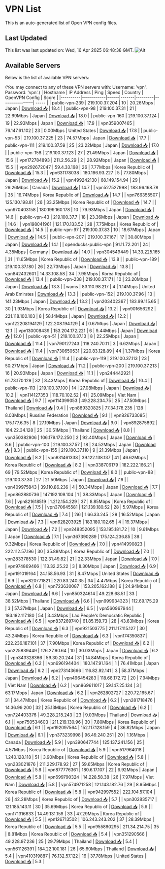 # VPN List

This is an auto-generated list of Open VPN config files.

## Last Updated

This list was last updated on: Wed, 16 Apr 2025 06:48:38 GMT.
![Alt](https://repobeats.axiom.co/api/embed/186b98318ef1479477931607c1ad7d823f12451f.svg "Repobeats analytics image")

## Available Servers

Below is the list of available VPN servers:

(You may connect to any of these VPN servers with: Username: 'vpn', Password: 'vpn'.)
| Hostname | IP Address | Ping | Speed | Country | OpenVPN Config | Score |
|----------|------------|------|-------|---------|----------------| ----- |
| public-vpn-239 | 219.100.37.204 | 10 | 20.26Mbps | Japan | [Download 📥](./configs/server_0_JP.ovpn) | 18.4 |
| public-vpn-98 | 219.100.37.31 | 21 | 22.69Mbps | Japan | [Download 📥](./configs/server_1_JP.ovpn) | 18.0 |
| public-vpn-160 | 219.100.37.124 | 19 | 22.93Mbps | Japan | [Download 📥](./configs/server_2_JP.ovpn) | 17.9 |
| vpn359007465 | 76.147.61.102 | 23 | 0.00Mbps | United States | [Download 📥](./configs/server_3_US.ovpn) | 17.8 |
| public-vpn-53 | 219.100.37.225 | 23 | 74.57Mbps | Japan | [Download 📥](./configs/server_4_JP.ovpn) | 17.7 |
| public-vpn-111 | 219.100.37.59 | 25 | 23.22Mbps | Japan | [Download 📥](./configs/server_5_JP.ovpn) | 17.0 |
| public-vpn-158 | 219.100.37.123 | 27 | 21.49Mbps | Japan | [Download 📥](./configs/server_6_JP.ovpn) | 15.6 |
| vpn172784893 | 211.2.56.29 | 2 | 28.92Mbps | Japan | [Download 📥](./configs/server_7_JP.ovpn) | 15.5 |
| vpn292672047 | 59.4.33.168 | 26 | 7.77Mbps | Korea Republic of | [Download 📥](./configs/server_8_KR.ovpn) | 15.3 |
| vpn631178038 | 180.196.93.227 | 5 | 77.80Mbps | Japan | [Download 📥](./configs/server_9_JP.ovpn) | 15.2 |
| vpn499242130 | 68.149.154.94 | 29 | 29.26Mbps | Canada | [Download 📥](./configs/server_10_CA.ovpn) | 14.7 |
| vpn527527998 | 183.96.168.78 | 35 | 16.74Mbps | Korea Republic of | [Download 📥](./configs/server_11_KR.ovpn) | 14.7 |
| vpn766355507 | 125.130.198.81 | 26 | 33.25Mbps | Korea Republic of | [Download 📥](./configs/server_12_KR.ovpn) | 14.7 |
| vpn970403158 | 180.199.160.178 | 10 | 79.93Mbps | Japan | [Download 📥](./configs/server_13_JP.ovpn) | 14.6 |
| public-vpn-43 | 219.100.37.7 | 18 | 23.36Mbps | Japan | [Download 📥](./configs/server_14_JP.ovpn) | 14.6 |
| vpn198041961 | 121.170.133.52 | 28 | 7.75Mbps | Korea Republic of | [Download 📥](./configs/server_15_KR.ovpn) | 14.5 |
| public-vpn-97 | 219.100.37.83 | 10 | 18.67Mbps | Japan | [Download 📥](./configs/server_16_JP.ovpn) | 14.5 |
| public-vpn-207 | 219.100.37.167 | 17 | 30.80Mbps | Japan | [Download 📥](./configs/server_17_JP.ovpn) | 14.1 |
| openducks-public-vpn | 91.11.72.201 | 24 | 4.35Mbps | Germany | [Download 📥](./configs/server_18_DE.ovpn) | 14.0 |
| vpn304549449 | 14.33.225.165 | 31 | 11.65Mbps | Korea Republic of | [Download 📥](./configs/server_19_KR.ovpn) | 13.8 |
| public-vpn-189 | 219.100.37.180 | 26 | 22.73Mbps | Japan | [Download 📥](./configs/server_20_JP.ovpn) | 13.8 |
| vpn842432601 | 14.33.108.58 | 34 | 7.95Mbps | Korea Republic of | [Download 📥](./configs/server_21_KR.ovpn) | 13.4 |
| public-vpn-238 | 219.100.37.171 | 10 | 23.20Mbps | Japan | [Download 📥](./configs/server_22_JP.ovpn) | 13.3 |
| wams | 83.110.98.217 | 4 | 1.14Mbps | United Arab Emirates | [Download 📥](./configs/server_23_AE.ovpn) | 13.3 |
| public-vpn-152 | 219.100.37.96 | 13 | 141.23Mbps | Japan | [Download 📥](./configs/server_24_JP.ovpn) | 13.2 |
| vpn203402367 | 183.99.115.65 | 30 | 1.93Mbps | Korea Republic of | [Download 📥](./configs/server_25_KR.ovpn) | 13.2 |
| vpn901656292 | 221.118.100.103 | 8 | 58.14Mbps | Japan | [Download 📥](./configs/server_26_JP.ovpn) | 12.2 |
| vpn122208194129 | 122.208.194.129 | 4 | 0.67Mbps | Japan | [Download 📥](./configs/server_27_JP.ovpn) | 12.1 |
| vpn130008439 | 153.204.172.221 | 6 | 9.44Mbps | Japan | [Download 📥](./configs/server_28_JP.ovpn) | 12.0 |
| public-vpn-51 | 219.100.37.13 | 8 | 22.25Mbps | Japan | [Download 📥](./configs/server_29_JP.ovpn) | 11.4 |
| vpn790127243 | 118.240.70.11 | 3 | 6.62Mbps | Japan | [Download 📥](./configs/server_30_JP.ovpn) | 11.4 |
| vpn730650531 | 220.83.128.89 | 44 | 1.37Mbps | Korea Republic of | [Download 📥](./configs/server_31_KR.ovpn) | 11.4 |
| public-vpn-119 | 219.100.37.113 | 23 | 50.27Mbps | Japan | [Download 📥](./configs/server_32_JP.ovpn) | 11.2 |
| public-vpn-200 | 219.100.37.213 | 16 | 20.93Mbps | Japan | [Download 📥](./configs/server_33_JP.ovpn) | 11.1 |
| vpn244442921 | 61.73.170.129 | 32 | 8.43Mbps | Korea Republic of | [Download 📥](./configs/server_34_KR.ovpn) | 10.4 |
| public-vpn-113 | 219.100.37.100 | 14 | 27.08Mbps | Japan | [Download 📥](./configs/server_35_JP.ovpn) | 10.2 |
| vpn114127353 | 118.70.102.52 | 41 | 25.09Mbps | Viet Nam | [Download 📥](./configs/server_36_VN.ovpn) | 9.7 |
| vpn114399053 | 49.228.234.75 | 25 | 47.50Mbps | Thailand | [Download 📥](./configs/server_37_TH.ovpn) | 9.4 |
| vpn889320825 | 77.34.178.235 | 128 | 8.03Mbps | Russian Federation | [Download 📥](./configs/server_38_RU.ovpn) | 9.1 |
| vpn826733085 | 175.177.6.35 | 8 | 27.19Mbps | Japan | [Download 📥](./configs/server_39_JP.ovpn) | 9.0 |
| vpn892875892 | 184.22.34.128 | 25 | 30.51Mbps | Thailand | [Download 📥](./configs/server_40_TH.ovpn) | 8.8 |
| vpn350382906 | 106.179.172.250 | 2 | 92.40Mbps | Japan | [Download 📥](./configs/server_41_JP.ovpn) | 8.6 |
| public-vpn-100 | 219.100.37.57 | 18 | 24.52Mbps | Japan | [Download 📥](./configs/server_42_JP.ovpn) | 8.3 |
| public-vpn-155 | 219.100.37.110 | 9 | 21.39Mbps | Japan | [Download 📥](./configs/server_43_JP.ovpn) | 8.2 |
| vpn831461338 | 39.122.138.137 | 41 | 46.62Mbps | Korea Republic of | [Download 📥](./configs/server_44_KR.ovpn) | 8.2 |
| vpn338706179 | 182.222.166.21 | 69 | 79.52Mbps | Korea Republic of | [Download 📥](./configs/server_45_KR.ovpn) | 8.0 |
| public-vpn-88 | 219.100.37.30 | 27 | 21.50Mbps | Japan | [Download 📥](./configs/server_46_JP.ovpn) | 7.9 |
| vpn409975843 | 39.110.86.236 | 4 | 50.34Mbps | Japan | [Download 📥](./configs/server_47_JP.ovpn) | 7.7 |
| vpn862880736 | 147.192.109.104 | 1 | 38.33Mbps | Japan | [Download 📥](./configs/server_48_JP.ovpn) | 7.6 |
| vpn821618519 | 1.212.154.229 | 37 | 8.85Mbps | Korea Republic of | [Download 📥](./configs/server_49_KR.ovpn) | 7.5 |
| vpn370645581 | 121.139.180.52 | 28 | 5.97Mbps | Korea Republic of | [Download 📥](./configs/server_50_KR.ovpn) | 7.4 |
| 2i6 | 1.66.33.245 | 28 | 16.52Mbps | Japan | [Download 📥](./configs/server_51_JP.ovpn) | 7.3 |
| vpn628203925 | 183.180.102.65 | 4 | 19.37Mbps | Japan | [Download 📥](./configs/server_52_JP.ovpn) | 7.2 |
| vpn248352095 | 153.195.181.72 | 10 | 9.61Mbps | Japan | [Download 📥](./configs/server_53_JP.ovpn) | 7.1 |
| vpn367390289 | 175.124.236.85 | 38 | 9.32Mbps | Korea Republic of | [Download 📥](./configs/server_54_KR.ovpn) | 7.0 |
| vpn414990823 | 222.112.57.196 | 30 | 35.88Mbps | Korea Republic of | [Download 📥](./configs/server_55_KR.ovpn) | 7.0 |
| vpn283378530 | 122.31.49.82 | 21 | 22.33Mbps | Japan | [Download 📥](./configs/server_56_JP.ovpn) | 7.0 |
| vpn974869466 | 113.32.25.22 | 3 | 8.30Mbps | Japan | [Download 📥](./configs/server_57_JP.ovpn) | 6.9 |
| vpn191019164 | 24.158.56.93 | 31 | 8.47Mbps | United States | [Download 📥](./configs/server_58_US.ovpn) | 6.9 |
| vpn820771821 | 220.83.240.35 | 34 | 4.47Mbps | Korea Republic of | [Download 📥](./configs/server_59_KR.ovpn) | 6.8 |
| vpn723630087 | 153.205.162.188 | 6 | 24.94Mbps | Japan | [Download 📥](./configs/server_60_JP.ovpn) | 6.6 |
| vpn850324614 | 49.228.68.51 | 33 | 38.52Mbps | Thailand | [Download 📥](./configs/server_61_TH.ovpn) | 6.6 |
| vpn999934323 | 112.69.175.29 | 3 | 57.37Mbps | Japan | [Download 📥](./configs/server_62_JP.ovpn) | 6.5 |
| vpn560967944 | 183.182.117.180 | 54 | 3.43Mbps | Lao People's Democratic Republic | [Download 📥](./configs/server_63_LA.ovpn) | 6.5 |
| vpn837269740 | 61.85.159.73 | 28 | 43.63Mbps | Korea Republic of | [Download 📥](./configs/server_64_KR.ovpn) | 6.3 |
| vpn921503775 | 211.117.115.127 | 30 | 43.24Mbps | Korea Republic of | [Download 📥](./configs/server_65_KR.ovpn) | 6.3 |
| vpn174350837 | 222.236.187.101 | 37 | 7.90Mbps | Korea Republic of | [Download 📥](./configs/server_66_KR.ovpn) | 6.2 |
| vpn225839449 | 126.27.90.64 | 10 | 30.03Mbps | Japan | [Download 📥](./configs/server_67_JP.ovpn) | 6.2 |
| vpn343328366 | 59.30.20.244 | 31 | 14.84Mbps | Korea Republic of | [Download 📥](./configs/server_68_KR.ovpn) | 6.2 |
| vpn696194404 | 180.147.91.164 | 1 | 76.41Mbps | Japan | [Download 📥](./configs/server_69_JP.ovpn) | 6.2 |
| vpn273143666 | 116.82.92.141 | 3 | 58.37Mbps | Japan | [Download 📥](./configs/server_70_JP.ovpn) | 6.2 |
| vpn496454283 | 118.68.172.72 | 20 | 7.94Mbps | Viet Nam | [Download 📥](./configs/server_71_VN.ovpn) | 6.2 |
| vpn869611017 | 59.147.25.134 | 3 | 63.17Mbps | Japan | [Download 📥](./configs/server_72_JP.ovpn) | 6.2 |
| vpn262802727 | 220.72.165.67 | 31 | 34.47Mbps | Korea Republic of | [Download 📥](./configs/server_73_KR.ovpn) | 6.2 |
| vpn281718476 | 14.36.99.200 | 32 | 25.13Mbps | Korea Republic of | [Download 📥](./configs/server_74_KR.ovpn) | 6.2 |
| vpn724403376 | 49.228.218.243 | 23 | 9.03Mbps | Thailand | [Download 📥](./configs/server_75_TH.ovpn) | 6.1 |
| vpn750534603 | 211.219.130.96 | 30 | 7.80Mbps | Korea Republic of | [Download 📥](./configs/server_76_KR.ovpn) | 6.1 |
| vpn192097564 | 152.117.128.159 | 4 | 36.82Mbps | Japan | [Download 📥](./configs/server_77_JP.ovpn) | 6.1 |
| vpn373239998 | 96.49.240.251 | 20 | 1.16Mbps | Canada | [Download 📥](./configs/server_78_CA.ovpn) | 5.9 |
| vpn390647744 | 125.137.241.156 | 25 | 4.57Mbps | Korea Republic of | [Download 📥](./configs/server_79_KR.ovpn) | 5.9 |
| vpn517964018 | 1.240.128.118 | 51 | 3.90Mbps | Korea Republic of | [Download 📥](./configs/server_80_KR.ovpn) | 5.8 |
| vpn233021876 | 211.229.178.92 | 27 | 59.65Mbps | Korea Republic of | [Download 📥](./configs/server_81_KR.ovpn) | 5.8 |
| vpn877776361 | 180.6.17.107 | 22 | 6.92Mbps | Japan | [Download 📥](./configs/server_82_JP.ovpn) | 5.8 |
| vpn699790324 | 14.228.58.38 | 26 | 7.97Mbps | Viet Nam | [Download 📥](./configs/server_83_VN.ovpn) | 5.8 |
| vpn574971258 | 121.143.182.76 | 29 | 8.95Mbps | Korea Republic of | [Download 📥](./configs/server_84_KR.ovpn) | 5.8 |
| vpn942997552 | 222.104.57.104 | 26 | 42.28Mbps | Korea Republic of | [Download 📥](./configs/server_85_KR.ovpn) | 5.7 |
| vpn302835717 | 121.185.143.11 | 30 | 35.69Mbps | Korea Republic of | [Download 📥](./configs/server_86_KR.ovpn) | 5.6 |
| vpn171316833 | 14.49.131.159 | 33 | 47.29Mbps | Korea Republic of | [Download 📥](./configs/server_87_KR.ovpn) | 5.5 |
| vpn126713502 | 106.243.243.202 | 37 | 28.39Mbps | Korea Republic of | [Download 📥](./configs/server_88_KR.ovpn) | 5.5 |
| vpn955860295 | 211.34.214.75 | 35 | 8.81Mbps | Korea Republic of | [Download 📥](./configs/server_89_KR.ovpn) | 5.4 |
| vpn351290566 | 49.228.97.236 | 25 | 29.79Mbps | Thailand | [Download 📥](./configs/server_90_TH.ovpn) | 5.4 |
| vpn561126391 | 184.22.100.181 | 26 | 65.60Mbps | Thailand | [Download 📥](./configs/server_91_TH.ovpn) | 5.4 |
| vpn410319887 | 76.132.57.122 | 16 | 37.78Mbps | United States | [Download 📥](./configs/server_92_US.ovpn) | 5.3 |
